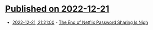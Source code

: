 # [Published on 2022-12-21](index.md)

* [2022-12-21, 21:21:00](https://entertainment.slashdot.org/story/22/12/21/1730249/the-end-of-netflix-password-sharing-is-nigh?utm_source=rss1.0mainlinkanon&utm_medium=feed) - [The End of Netflix Password Sharing Is Nigh](https://entertainment.slashdot.org/story/22/12/21/1730249/the-end-of-netflix-password-sharing-is-nigh?utm_source=rss1.0mainlinkanon&utm_medium=feed)
